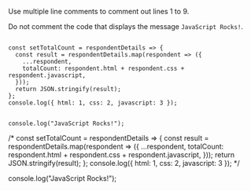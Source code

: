 Use multiple line comments to
comment out lines 1 to 9.

Do not comment the code
that displays the message
`JavaScript Rocks!`.

<Editor lang="javascript" type="exercise">
<code>
const setTotalCount = respondentDetails => {
  const result = respondentDetails.map(respondent => ({
    ...respondent,
    totalCount: respondent.html + respondent.css + respondent.javascript,
  }));
  return JSON.stringify(result);
};
console.log({ html: 1, css: 2, javascript: 3 });

console.log("JavaScript Rocks!");
</code>

<solution>
/*
const setTotalCount = respondentDetails => {
  const result = respondentDetails.map(respondent => ({
    ...respondent,
    totalCount: respondent.html + respondent.css + respondent.javascript,
  }));
  return JSON.stringify(result);
};
console.log({ html: 1, css: 2, javascript: 3 });
*/

console.log("JavaScript Rocks!");
</solution>
</Editor>
